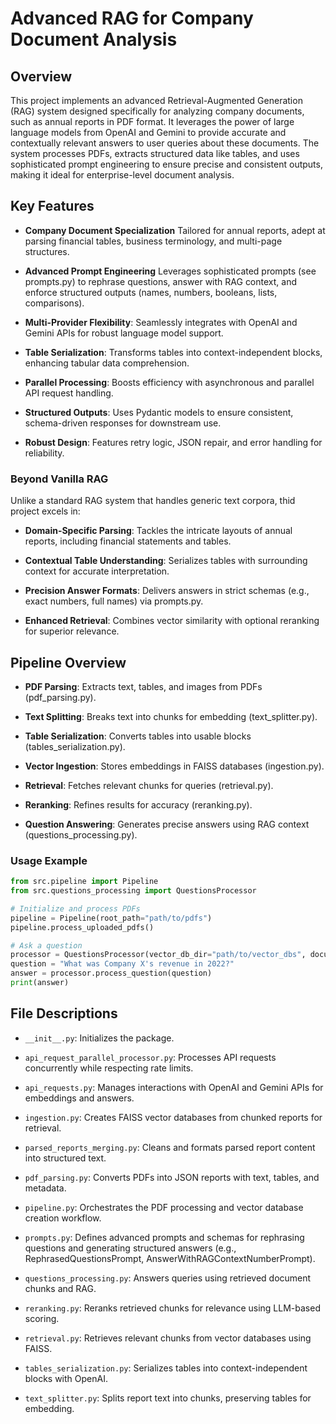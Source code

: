 # Advanced RAG for Company Document Analysis

## Overview

This project implements an advanced Retrieval-Augmented Generation (RAG) system designed specifically for analyzing company documents, such as annual reports in PDF format. It leverages the power of large language models from OpenAI and Gemini to provide accurate and contextually relevant answers to user queries about these documents. The system processes PDFs, extracts structured data like tables, and uses sophisticated prompt engineering to ensure precise and consistent outputs, making it ideal for enterprise-level document analysis.

## Key Features

- **Company Document Specialization** Tailored for annual reports, adept at parsing financial tables, business terminology, and multi-page structures.

- **Advanced Prompt Engineering** Leverages sophisticated prompts (see prompts.py) to rephrase questions, answer with RAG context, and enforce structured outputs (names, numbers, booleans, lists, comparisons).

- **Multi-Provider Flexibility**: Seamlessly integrates with OpenAI and Gemini APIs for robust language model support.

- **Table Serialization**: Transforms tables into context-independent blocks, enhancing tabular data comprehension.

- **Parallel Processing**: Boosts efficiency with asynchronous and parallel API request handling.

- **Structured Outputs**: Uses Pydantic models to ensure consistent, schema-driven responses for downstream use.

- **Robust Design**: Features retry logic, JSON repair, and error handling for reliability.

### Beyond Vanilla RAG

Unlike a standard RAG system that handles generic text corpora, thid project excels in:

- **Domain-Specific Parsing**: Tackles the intricate layouts of annual reports, including financial statements and tables.

- **Contextual Table Understanding**: Serializes tables with surrounding context for accurate interpretation.

- **Precision Answer Formats**: Delivers answers in strict schemas (e.g., exact numbers, full names) via prompts.py.

- **Enhanced Retrieval**: Combines vector similarity with optional reranking for superior relevance.

## Pipeline Overview

- **PDF Parsing**: Extracts text, tables, and images from PDFs (pdf_parsing.py).

- **Text Splitting**: Breaks text into chunks for embedding (text_splitter.py).

- **Table Serialization**: Converts tables into usable blocks (tables_serialization.py).

- **Vector Ingestion**: Stores embeddings in FAISS databases (ingestion.py).

- **Retrieval**: Fetches relevant chunks for queries (retrieval.py).

- **Reranking**: Refines results for accuracy (reranking.py).

- **Question Answering**: Generates precise answers using RAG context (questions_processing.py).

### Usage Example
``` python
from src.pipeline import Pipeline
from src.questions_processing import QuestionsProcessor

# Initialize and process PDFs
pipeline = Pipeline(root_path="path/to/pdfs")
pipeline.process_uploaded_pdfs()

# Ask a question
processor = QuestionsProcessor(vector_db_dir="path/to/vector_dbs", documents_dir="path/to/chunked_reports")
question = "What was Company X's revenue in 2022?"
answer = processor.process_question(question)
print(answer)
```

## File Descriptions
- ``__init__.py``: Initializes the package.

- ``api_request_parallel_processor.py``: Processes API requests concurrently while respecting rate limits.

- ``api_requests.py``: Manages interactions with OpenAI and Gemini APIs for embeddings and answers.

- ``ingestion.py``: Creates FAISS vector databases from chunked reports for retrieval.

- ``parsed_reports_merging.py``: Cleans and formats parsed report content into structured text.

- ``pdf_parsing.py``: Converts PDFs into JSON reports with text, tables, and metadata.

- ``pipeline.py``: Orchestrates the PDF processing and vector database creation workflow.

- ``prompts.py``: Defines advanced prompts and schemas for rephrasing questions and generating structured answers (e.g., RephrasedQuestionsPrompt, AnswerWithRAGContextNumberPrompt).

- ``questions_processing.py``: Answers queries using retrieved document chunks and RAG.

- ``reranking.py``: Reranks retrieved chunks for relevance using LLM-based scoring.

- ``retrieval.py``: Retrieves relevant chunks from vector databases using FAISS.

- ``tables_serialization.py``: Serializes tables into context-independent blocks with OpenAI.

- ``text_splitter.py``: Splits report text into chunks, preserving tables for embedding.
